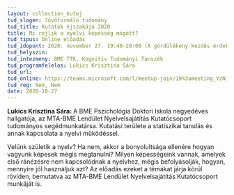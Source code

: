 ```yaml
---
layout: collection_kutej
tud_slogen: Jövőformáló tudomány
tud_title: Kutatók éjszakája 2020
title: Mi rejlik a nyelvi képesség mögött?
tud_tipus: Online előadás
tud_idopont: 2020. november 27. 19:40-20:00 (A gördülékeny kezdés érdekében már 17:15-től lehet csatlakozni az eseményhez.)
tud_helyszin:
tud_intezmeny: BME TTK, Kognitív Tudományi Tanszék 
tud_programfelelos: Lukics Krisztina Sára
tud_url:
tud_online: https://teams.microsoft.com/l/meetup-join/19%3ameeting_YzNjY2RjNTUtMmIxOS00MjIxLWEyODktOGY5NDlhMGQ1YjY5%40thread.v2/0?context=%7b%22Tid%22%3a%226a3548ab-7570-4271-91a8-58da00697029%22%2c%22Oid%22%3a%225e1b8b85-31ec-4bf8-a6b9-2a98d348d0a2%22%2c%22IsBroadcastMeeting%22%3atrue%7d
tud_reg: Nem, Nem
date: 2020-10-27
---
```

<b>Lukics Krisztina Sára: </b>A BME Pszichológia Doktori Iskola negyedéves hallgatója, az MTA-BME Lendület Nyelvelsajátítás Kutatócsoport tudományos segédmunkatársa. Kutatási területe a statiszikai tanulás és annak kapcsolata a nyelvi működéssel.

Velünk születik a nyelv? Ha nem, akkor a bonyolultsága ellenére hogyan vagyunk képesek mégis megtanulni? Milyen képességeink vannak, amelyek első ránézésre nem kapcsolódnak a nyelvhez, mégis befolyásolják, hogyan, mennyire jól használjuk azt? Az előadás ezeket a témákat járja körül röviden, bemutatva az MTA-BME Lendület Nyelvelsajátítás Kutatócsoport munkáját is.




